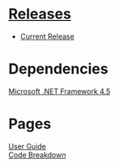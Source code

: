 # [Releases](https://github.com/Alih787/Reinforcement-Learning-Tic-Tac-Toe/releases)  
* [Current Release](https://github.com/Alih787/Reinforcement-Learning-Tic-Tac-Toe/releases/tag/1.1.1)  

# Dependencies  
[Microsoft .NET Framework 4.5](https://www.microsoft.com/en-gb/download/details.aspx?id=30653)  

# Pages  
[User Guide](guide.md)  
[Code Breakdown](code.md) 
